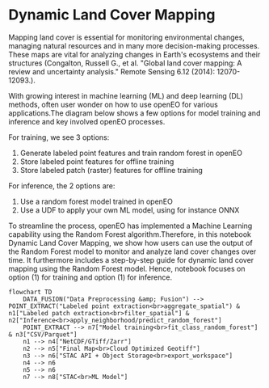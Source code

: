# Dynamic Land Cover Mapping

Mapping land cover is essential for monitoring environmental changes, managing natural resources and in many more decision-making processes. These maps are vital for analyzing changes in Earth's ecosystems and their structures (Congalton, Russell G., et al. "Global land cover mapping: A review and uncertainty analysis." Remote Sensing 6.12 (2014): 12070-12093.).

With growing interest in machine learning (ML) and deep learning (DL) methods, often user wonder on how to use openEO for various applications.The diagram below shows a few options for model training and inference and key involved openEO processes.

For training, we see 3 options:

1. Generate labeled point features and train random forest in openEO
2. Store labeled point features for offline training
3. Store labeled patch (raster) features for offline training

For inference, the 2 options are:

1. Use a random forest model trained in openEO
2. Use a UDF to apply your own ML model, using for instance ONNX

To streamline the process, openEO has implemented a Machine Learning capability using the Random Forest algorithm.Therefore, in this notebook Dynamic Land Cover Mapping, we show how users can use the output of the Random Forest model to monitor and analyze land cover changes over time. It furthermore includes a step-by-step guide for dynamic land cover mapping using the Random Forest model. Hence, notebook focuses on option (1) for training and option (1) for inference.

```mermaid
flowchart TD
    DATA_FUSION("Data Preprocessing &amp; Fusion") --> POINT_EXTRACT("Labeled point extraction<br>aggregate_spatial") & n1["Labeled patch extraction<br>filter_spatial"] & n2["Inference<br>apply_neighborhood/predict_random_forest"]
    POINT_EXTRACT --> n7["Model training<br>fit_class_random_forest"] & n3["CSV/Parquet"]
    n1 --> n4["NetCDF/GTiff/Zarr"]
    n2 --> n5["Final Map<br>Cloud Optimized Geotiff"]
    n3 --> n6["STAC API + Object Storage<br>export_workspace"]
    n4 --> n6
    n5 --> n6
    n7 --> n8["STAC<br>ML Model"]
```





